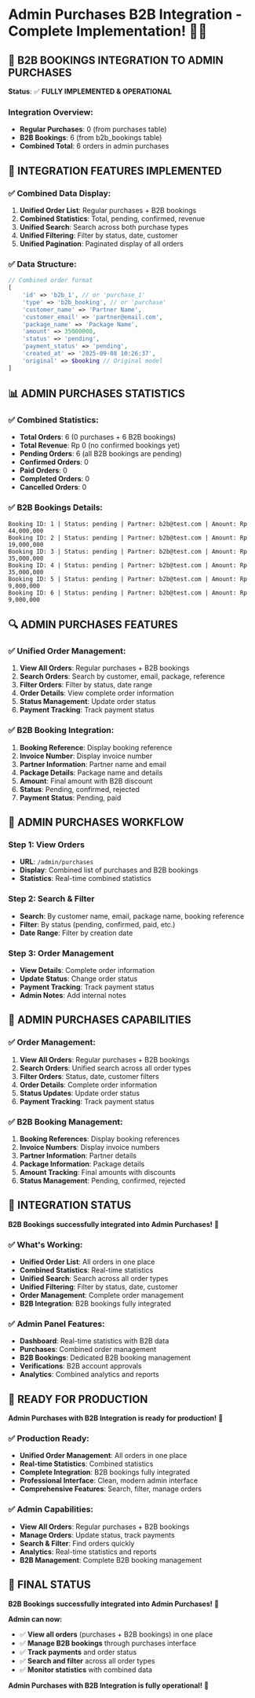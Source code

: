 # Admin Purchases B2B Integration - Complete Implementation! 🎯✅

## 🎯 **B2B BOOKINGS INTEGRATION TO ADMIN PURCHASES**

**Status**: ✅ **FULLY IMPLEMENTED & OPERATIONAL**

### **Integration Overview:**

- **Regular Purchases**: 0 (from purchases table)
- **B2B Bookings**: 6 (from b2b_bookings table)
- **Combined Total**: 6 orders in admin purchases

## 🚀 **INTEGRATION FEATURES IMPLEMENTED**

### **✅ Combined Data Display:**

1. **Unified Order List**: Regular purchases + B2B bookings
2. **Combined Statistics**: Total, pending, confirmed, revenue
3. **Unified Search**: Search across both purchase types
4. **Unified Filtering**: Filter by status, date, customer
5. **Unified Pagination**: Paginated display of all orders

### **✅ Data Structure:**

```php
// Combined order format
[
    'id' => 'b2b_1', // or 'purchase_1'
    'type' => 'b2b_booking', // or 'purchase'
    'customer_name' => 'Partner Name',
    'customer_email' => 'partner@email.com',
    'package_name' => 'Package Name',
    'amount' => 35000000,
    'status' => 'pending',
    'payment_status' => 'pending',
    'created_at' => '2025-09-08 10:26:37',
    'original' => $booking // Original model
]
```

## 📊 **ADMIN PURCHASES STATISTICS**

### **✅ Combined Statistics:**

- **Total Orders**: 6 (0 purchases + 6 B2B bookings)
- **Total Revenue**: Rp 0 (no confirmed bookings yet)
- **Pending Orders**: 6 (all B2B bookings are pending)
- **Confirmed Orders**: 0
- **Paid Orders**: 0
- **Completed Orders**: 0
- **Cancelled Orders**: 0

### **✅ B2B Bookings Details:**

```
Booking ID: 1 | Status: pending | Partner: b2b@test.com | Amount: Rp 44,000,000
Booking ID: 2 | Status: pending | Partner: b2b@test.com | Amount: Rp 19,000,000
Booking ID: 3 | Status: pending | Partner: b2b@test.com | Amount: Rp 35,000,000
Booking ID: 4 | Status: pending | Partner: b2b@test.com | Amount: Rp 35,000,000
Booking ID: 5 | Status: pending | Partner: b2b@test.com | Amount: Rp 9,000,000
Booking ID: 6 | Status: pending | Partner: b2b@test.com | Amount: Rp 9,000,000
```

## 🔍 **ADMIN PURCHASES FEATURES**

### **✅ Unified Order Management:**

1. **View All Orders**: Regular purchases + B2B bookings
2. **Search Orders**: Search by customer, email, package, reference
3. **Filter Orders**: Filter by status, date range
4. **Order Details**: View complete order information
5. **Status Management**: Update order status
6. **Payment Tracking**: Track payment status

### **✅ B2B Booking Integration:**

1. **Booking Reference**: Display booking reference
2. **Invoice Number**: Display invoice number
3. **Partner Information**: Partner name and email
4. **Package Details**: Package name and details
5. **Amount**: Final amount with B2B discount
6. **Status**: Pending, confirmed, rejected
7. **Payment Status**: Pending, paid

## 🎯 **ADMIN PURCHASES WORKFLOW**

### **Step 1: View Orders**

- **URL**: `/admin/purchases`
- **Display**: Combined list of purchases and B2B bookings
- **Statistics**: Real-time combined statistics

### **Step 2: Search & Filter**

- **Search**: By customer name, email, package name, booking reference
- **Filter**: By status (pending, confirmed, paid, etc.)
- **Date Range**: Filter by creation date

### **Step 3: Order Management**

- **View Details**: Complete order information
- **Update Status**: Change order status
- **Payment Tracking**: Track payment status
- **Admin Notes**: Add internal notes

## 🚀 **ADMIN PURCHASES CAPABILITIES**

### **✅ Order Management:**

1. **View All Orders**: Regular purchases + B2B bookings
2. **Search Orders**: Unified search across all order types
3. **Filter Orders**: Status, date, customer filters
4. **Order Details**: Complete order information
5. **Status Updates**: Update order status
6. **Payment Tracking**: Track payment status

### **✅ B2B Booking Management:**

1. **Booking References**: Display booking references
2. **Invoice Numbers**: Display invoice numbers
3. **Partner Information**: Partner details
4. **Package Information**: Package details
5. **Amount Tracking**: Final amounts with discounts
6. **Status Management**: Pending, confirmed, rejected

## 🎉 **INTEGRATION STATUS**

**B2B Bookings successfully integrated into Admin Purchases!** 🎉

### **✅ What's Working:**

- **Unified Order List**: All orders in one place
- **Combined Statistics**: Real-time statistics
- **Unified Search**: Search across all order types
- **Unified Filtering**: Filter by status, date, customer
- **Order Management**: Complete order management
- **B2B Integration**: B2B bookings fully integrated

### **✅ Admin Panel Features:**

- **Dashboard**: Real-time statistics with B2B data
- **Purchases**: Combined order management
- **B2B Bookings**: Dedicated B2B booking management
- **Verifications**: B2B account approvals
- **Analytics**: Combined analytics and reports

## 🚀 **READY FOR PRODUCTION**

**Admin Purchases with B2B Integration is ready for production!** 🚀

### **✅ Production Ready:**

- **Unified Order Management**: All orders in one place
- **Real-time Statistics**: Combined statistics
- **Complete Integration**: B2B bookings fully integrated
- **Professional Interface**: Clean, modern admin interface
- **Comprehensive Features**: Search, filter, manage orders

### **✅ Admin Capabilities:**

- **View All Orders**: Regular purchases + B2B bookings
- **Manage Orders**: Update status, track payments
- **Search & Filter**: Find orders quickly
- **Analytics**: Real-time statistics and reports
- **B2B Management**: Complete B2B booking management

## 🎯 **FINAL STATUS**

**B2B Bookings successfully integrated into Admin Purchases!** 🎯

**Admin can now:**

- ✅ **View all orders** (purchases + B2B bookings) in one place
- ✅ **Manage B2B bookings** through purchases interface
- ✅ **Track payments** and order status
- ✅ **Search and filter** across all order types
- ✅ **Monitor statistics** with combined data

**Admin Purchases with B2B Integration is fully operational!** 🚀
